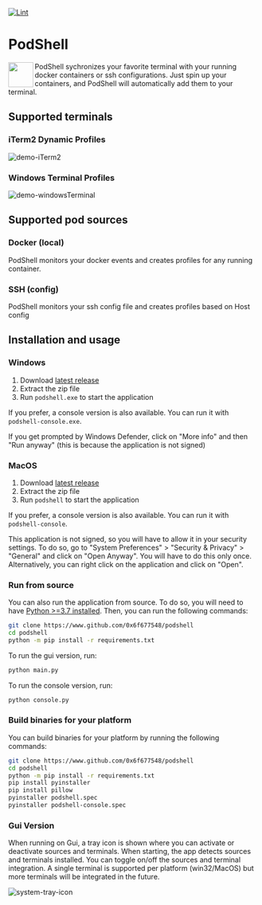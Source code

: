 [![Lint](https://github.com/0x6f677548/podshell/actions/workflows/lint-quick.yml/badge.svg)](https://github.com/0x6f677548/podshell/actions/workflows/lint-quick.yml)
# PodShell
<img align="left" src="https://github.com/0x6f677548/podshell/assets/64972114/6391cf0c-1655-4122-949d-ccbcd9550746" height="50" width="50"/>
PodShell sychronizes your favorite terminal with your running docker containers or ssh configurations. 
Just spin up your containers, and PodShell will automatically add them to your terminal. 

## Supported terminals
### iTerm2 Dynamic Profiles
![demo-iTerm2](https://github.com/0x6f677548/podshell/assets/64972114/7c0f482c-4879-41e6-b3a7-b71ee68b3c7f)

### Windows Terminal Profiles
![demo-windowsTerminal](https://github.com/0x6f677548/podshell/assets/64972114/f707e629-d0c1-48c2-93b4-1bdeeacb662c)

## Supported pod sources
### Docker (local)
PodShell monitors your docker events and creates profiles for any running container.

### SSH (config)
PodShell monitors your ssh config file and creates profiles based on Host config

## Installation and usage
### Windows
1. Download [latest release](https://github.com/0x6f677548/podshell/releases/latest/download/podshell-windows.zip)
2. Extract the zip file
3. Run `podshell.exe` to start the application

If you prefer, a console version is also available. You can run it with `podshell-console.exe`.

If you get prompted by Windows Defender, click on "More info" and then "Run anyway" (this is because the application is not signed)

### MacOS
1. Download [latest release](https://github.com/0x6f677548/podshell/releases/latest/download/podshell-macos.zip)
2. Extract the zip file
3. Run `podshell` to start the application

If you prefer, a console version is also available. You can run it with `podshell-console`.

This application is not signed, so you will have to allow it in your security settings. To do so, go to "System Preferences" > "Security & Privacy" > "General" and click on "Open Anyway". You will have to do this only once. Alternatively, you can right click on the application and click on "Open".

### Run from source
You can also run the application from source. To do so, you will need to have [Python >=3.7 installed](https://www.python.org/downloads/). Then, you can run the following commands:
```bash
git clone https://www.github.com/0x6f677548/podshell
cd podshell
python -m pip install -r requirements.txt
```
To run the gui version, run:
```bash
python main.py
```

To run the console version, run:
```bash
python console.py
```
### Build binaries for your platform
You can build binaries for your platform by running the following commands:
```bash
git clone https://www.github.com/0x6f677548/podshell
cd podshell
python -m pip install -r requirements.txt
pip install pyinstaller
pip install pillow
pyinstaller podshell.spec
pyinstaller podshell-console.spec
```

### Gui Version
When running on Gui, a tray icon is shown where you can activate or deactivate sources and terminals. When starting, the app detects sources and terminals installed. You can toggle on/off the sources and terminal integration. A single terminal is supported per platform (win32/MacOS) but more terminals will be integrated in the future.

![system-tray-icon](https://github.com/0x6f677548/podshell/assets/64972114/f20bb879-9d08-4baf-bafa-afb05b0486dc)
